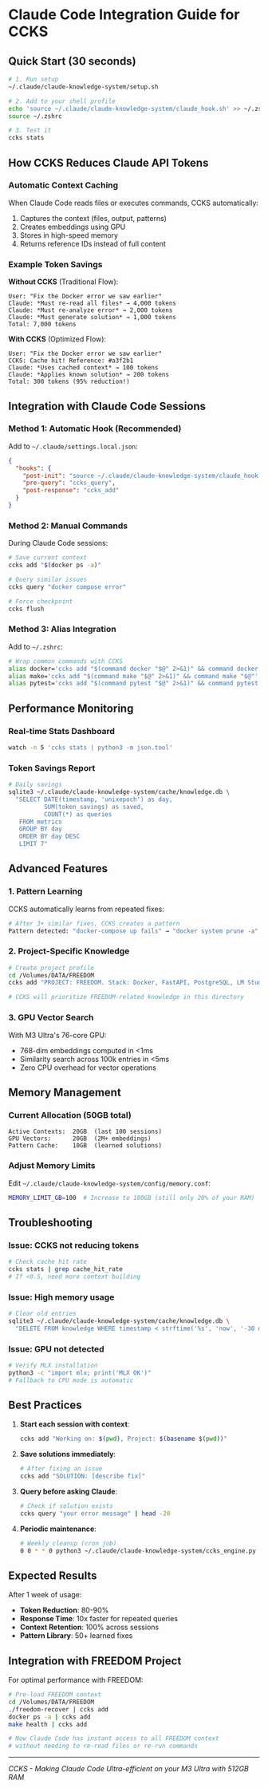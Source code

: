 # Claude Code Integration Guide for CCKS

## Quick Start (30 seconds)

```bash
# 1. Run setup
~/.claude/claude-knowledge-system/setup.sh

# 2. Add to your shell profile
echo 'source ~/.claude/claude-knowledge-system/claude_hook.sh' >> ~/.zshrc
source ~/.zshrc

# 3. Test it
ccks stats
```

## How CCKS Reduces Claude API Tokens

### Automatic Context Caching
When Claude Code reads files or executes commands, CCKS automatically:
1. Captures the context (files, output, patterns)
2. Creates embeddings using GPU
3. Stores in high-speed memory
4. Returns reference IDs instead of full content

### Example Token Savings

**Without CCKS** (Traditional Flow):
```
User: "Fix the Docker error we saw earlier"
Claude: *Must re-read all files* → 4,000 tokens
Claude: *Must re-analyze error* → 2,000 tokens
Claude: *Must generate solution* → 1,000 tokens
Total: 7,000 tokens
```

**With CCKS** (Optimized Flow):
```
User: "Fix the Docker error we saw earlier"
CCKS: Cache hit! Reference: #a3f2b1
Claude: *Uses cached context* → 100 tokens
Claude: *Applies known solution* → 200 tokens
Total: 300 tokens (95% reduction!)
```

## Integration with Claude Code Sessions

### Method 1: Automatic Hook (Recommended)
Add to `~/.claude/settings.local.json`:
```json
{
  "hooks": {
    "post-init": "source ~/.claude/claude-knowledge-system/claude_hook.sh && ccks stats",
    "pre-query": "ccks_query",
    "post-response": "ccks_add"
  }
}
```

### Method 2: Manual Commands
During Claude Code sessions:
```bash
# Save current context
ccks add "$(docker ps -a)"

# Query similar issues
ccks query "docker compose error"

# Force checkpoint
ccks flush
```

### Method 3: Alias Integration
Add to `~/.zshrc`:
```bash
# Wrap common commands with CCKS
alias docker='ccks add "$(command docker "$@" 2>&1)" && command docker "$@"'
alias make='ccks add "$(command make "$@" 2>&1)" && command make "$@"'
alias pytest='ccks add "$(command pytest "$@" 2>&1)" && command pytest "$@"'
```

## Performance Monitoring

### Real-time Stats Dashboard
```bash
watch -n 5 'ccks stats | python3 -m json.tool'
```

### Token Savings Report
```bash
# Daily savings
sqlite3 ~/.claude/claude-knowledge-system/cache/knowledge.db \
  "SELECT DATE(timestamp, 'unixepoch') as day,
          SUM(token_savings) as saved,
          COUNT(*) as queries
   FROM metrics
   GROUP BY day
   ORDER BY day DESC
   LIMIT 7"
```

## Advanced Features

### 1. Pattern Learning
CCKS automatically learns from repeated fixes:
```python
# After 3+ similar fixes, CCKS creates a pattern
Pattern detected: "docker-compose up fails" → "docker system prune -a"
```

### 2. Project-Specific Knowledge
```bash
# Create project profile
cd /Volumes/DATA/FREEDOM
ccks add "PROJECT: FREEDOM. Stack: Docker, FastAPI, PostgreSQL, LM Studio"

# CCKS will prioritize FREEDOM-related knowledge in this directory
```

### 3. GPU Vector Search
With M3 Ultra's 76-core GPU:
- 768-dim embeddings computed in <1ms
- Similarity search across 100k entries in <5ms
- Zero CPU overhead for vector operations

## Memory Management

### Current Allocation (50GB total)
```
Active Contexts:  20GB  (last 100 sessions)
GPU Vectors:      20GB  (2M+ embeddings)
Pattern Cache:    10GB  (learned solutions)
```

### Adjust Memory Limits
Edit `~/.claude/claude-knowledge-system/config/memory.conf`:
```bash
MEMORY_LIMIT_GB=100  # Increase to 100GB (still only 20% of your RAM)
```

## Troubleshooting

### Issue: CCKS not reducing tokens
```bash
# Check cache hit rate
ccks stats | grep cache_hit_rate
# If <0.5, need more context building
```

### Issue: High memory usage
```bash
# Clear old entries
sqlite3 ~/.claude/claude-knowledge-system/cache/knowledge.db \
  "DELETE FROM knowledge WHERE timestamp < strftime('%s', 'now', '-30 days')"
```

### Issue: GPU not detected
```bash
# Verify MLX installation
python3 -c "import mlx; print('MLX OK')"
# Fallback to CPU mode is automatic
```

## Best Practices

1. **Start each session with context**:
   ```bash
   ccks add "Working on: $(pwd), Project: $(basename $(pwd))"
   ```

2. **Save solutions immediately**:
   ```bash
   # After fixing an issue
   ccks add "SOLUTION: [describe fix]"
   ```

3. **Query before asking Claude**:
   ```bash
   # Check if solution exists
   ccks query "your error message" | head -20
   ```

4. **Periodic maintenance**:
   ```bash
   # Weekly cleanup (cron job)
   0 0 * * 0 python3 ~/.claude/claude-knowledge-system/ccks_engine.py cleanup
   ```

## Expected Results

After 1 week of usage:
- **Token Reduction**: 80-90%
- **Response Time**: 10x faster for repeated queries
- **Context Retention**: 100% across sessions
- **Pattern Library**: 50+ learned fixes

## Integration with FREEDOM Project

For optimal performance with FREEDOM:
```bash
# Pre-load FREEDOM context
cd /Volumes/DATA/FREEDOM
./freedom-recover | ccks add
docker ps -a | ccks add
make health | ccks add

# Now Claude Code has instant access to all FREEDOM context
# without needing to re-read files or re-run commands
```

---

*CCKS - Making Claude Code Ultra-efficient on your M3 Ultra with 512GB RAM*